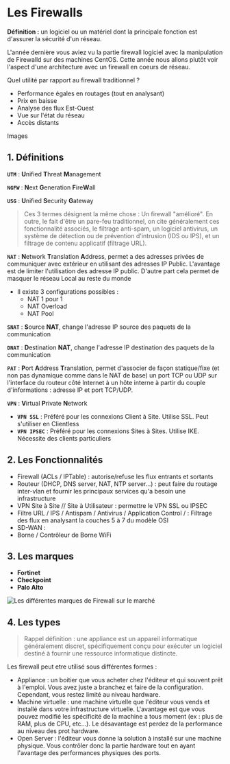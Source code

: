 # Les Firewalls
**Définition :** un logiciel ou un matériel dont la principale fonction est d'assurer la sécurité d'un réseau.

L'année dernière vous aviez vu la partie firewall logiciel avec la manipulation de Firewalld sur des machines CentOS. Cette année nous allons plutôt voir l'aspect d'une architecture avec un firewall en coeurs de réseau.

Quel utilité par rapport au firewall traditionnel ?

- Performance égales en routages (tout en analysant)
- Prix en baisse
- Analyse des flux Est-Ouest
- Vue sur l'état du réseau
- Accès distants

Images

## 1. Définitions
**`UTM`** : **U**nified **T**hreat **M**anagement

**`NGFW`** : **N**ext **G**eneration **F**ire**W**all

**`USG`** : **U**nified **S**ecurity **G**ateway

> Ces 3 termes désignent la même chose : Un firewall "amélioré". En outre, le fait d'être un pare-feu traditionnel, on cite généralement ces fonctionnalité associés, le filtrage anti-spam, un logiciel antivirus, un système de détection ou de prévention d'intrusion (IDS ou IPS), et un filtrage de contenu applicatif (filtrage URL).

**`NAT`** : **N**etwork **T**ranslation **A**ddress, permet a des adresses privées de communiquer avec extérieur en utilisant des adresses IP Public. L'avantage est de limiter l'utilisation des adresse IP public. D'autre part cela permet de masquer le réseau Local au reste du monde
- Il existe 3 configurations possibles :
	- NAT 1 pour 1
	- NAT Overload
	- NAT Pool

**`SNAT`** : **S**ource **NAT**, change l'adresse IP source des paquets de la communication

**`DNAT`** : **D**estination **NAT**, change l'adresse IP destination des paquets de la communication

**`PAT`** : **P**ort **A**ddress **T**ranslation, permet d'associer de façon statique/fixe (et non pas dynamique comme dans le NAT de base) un port TCP ou UDP sur l'interface du routeur côté Internet à un hôte interne à partir du couple d'informations : adresse IP et port TCP/UDP.

**`VPN`** : **V**irtual **P**rivate **N**etwork
- **`VPN SSL`** : Préféré pour les connexions Client à Site. Utilise SSL. Peut s'utiliser en Clientless
- **`VPN IPSEC`** : Préféré pour les connexions Sites à Sites. Utilise IKE. Nécessite des clients particuliers

## 2. Les Fonctionnalités
- Firewall (ACLs  / IPTable) : autorise/refuse les flux entrants et sortants
- Routeur (DHCP, DNS server, NAT, NTP server…) : peut faire du routage inter-vlan et fournir les principaux services qu'a besoin une infrastructure
- VPN Site à Site // Site à Utilisateur : permettre le VPN SSL ou IPSEC
- Filtre URL / IPS / Antispam / Antivirus / Application Control / : Filtrage des flux en analysant la couches 5 à 7 du modèle OSI
- SD-WAN : 
- Borne / Contrôleur de Borne WiFi

## 3. Les marques
- **Fortinet**
- **Checkpoint**
- **Palo Alto**

![Les différentes marques de Firewall sur le marché](https://github.com/GabrielClmcn/Ydays-Labo-Infra-2020/blob/master/Cours/2_confirme/1_Firewall/image/gartner-firewall.png)

## 4. Les types
> Rappel définition : une appliance est un appareil informatique généralement discret, spécifiquement conçu pour exécuter un logiciel destiné à fournir une ressource informatique distincte.

Les firewall peut etre utilisé sous différentes formes :
- Appliance : un boitier que vous acheter chez l'éditeur et qui souvent prêt à l'emploi. Vous avez juste a branchez et faire de la configuration. Cependant, vous restez limité au niveau hardware.
- Machine virtuelle :  une machine virtuelle que l'éditeur vous vends et installé dans votre infrastructure virtuelle. L'avantage est que vous pouvez modifié les spécificité de la machine a tous moment (ex : plus de RAM, plus de CPU, etc...). Le désavantage est perdez de la performance au niveau des prot hardware.
- Open Server : l'éditeur vous donne la solution à installé sur une machine physique. Vous contrôler donc la partie hardware tout en ayant l'avantage des performances physiques des ports.

